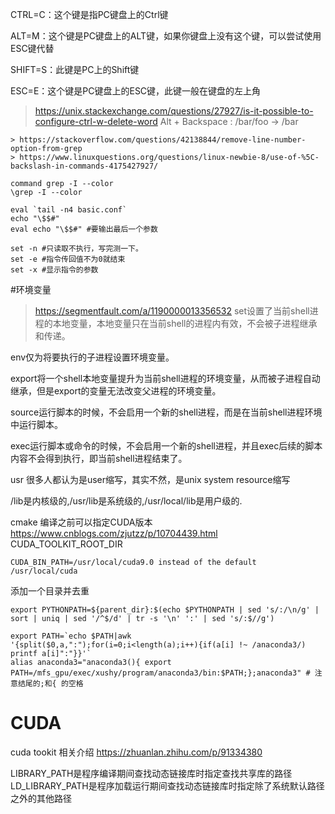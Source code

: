 
CTRL=C：这个键是指PC键盘上的Ctrl键

ALT=M：这个键是PC键盘上的ALT键，如果你键盘上没有这个键，可以尝试使用ESC键代替

SHIFT=S：此键是PC上的Shift键

ESC=E：这个键是PC键盘上的ESC键，此键一般在键盘的左上角
> https://unix.stackexchange.com/questions/27927/is-it-possible-to-configure-ctrl-w-delete-word
Alt + Backspace :
	/bar/foo -> /bar
```
> https://stackoverflow.com/questions/42138844/remove-line-number-option-from-grep
> https://www.linuxquestions.org/questions/linux-newbie-8/use-of-%5C-backslash-in-commands-4175427927/

command grep -I --color
\grep -I --color

eval `tail -n4 basic.conf`
echo "\$$#"       
eval echo "\$$#" #要输出最后一个参数
```

```
set -n #只读取不执行，写完测一下。
set -e #指令传回值不为0就结束
set -x #显示指令的参数
```
#环境变量

> https://segmentfault.com/a/1190000013356532
set设置了当前shell进程的本地变量，本地变量只在当前shell的进程内有效，不会被子进程继承和传递。

env仅为将要执行的子进程设置环境变量。

export将一个shell本地变量提升为当前shell进程的环境变量，从而被子进程自动继承，但是export的变量无法改变父进程的环境变量。

source运行脚本的时候，不会启用一个新的shell进程，而是在当前shell进程环境中运行脚本。

exec运行脚本或命令的时候，不会启用一个新的shell进程，并且exec后续的脚本内容不会得到执行，即当前shell进程结束了。




usr 很多人都认为是user缩写，其实不然，是unix system resource缩写

/lib是内核级的,/usr/lib是系统级的,/usr/local/lib是用户级的.

cmake 编译之前可以指定CUDA版本
https://www.cnblogs.com/zjutzz/p/10704439.html  
CUDA_TOOLKIT_ROOT_DIR

`CUDA_BIN_PATH=/usr/local/cuda9.0 instead of the default /usr/local/cuda`

添加一个目录并去重

`export PYTHONPATH=${parent_dir}:$(echo $PYTHONPATH | sed 's/:/\n/g' | sort | uniq | sed '/^$/d' | tr -s '\n' ':' | sed 's/:$//g')`

```
export PATH=`echo $PATH|awk  '{split($0,a,":");for(i=0;i<length(a);i++){if(a[i] !~ /anaconda3/) printf a[i]":"}}'`
alias anaconda3="anaconda3(){ export PATH=/mfs_gpu/exec/xushy/program/anaconda3/bin:$PATH;};anaconda3" # 注意结尾的;和{ 的空格
```

# CUDA
cuda tookit 相关介绍
https://zhuanlan.zhihu.com/p/91334380

LIBRARY_PATH是程序编译期间查找动态链接库时指定查找共享库的路径
LD_LIBRARY_PATH是程序加载运行期间查找动态链接库时指定除了系统默认路径之外的其他路径